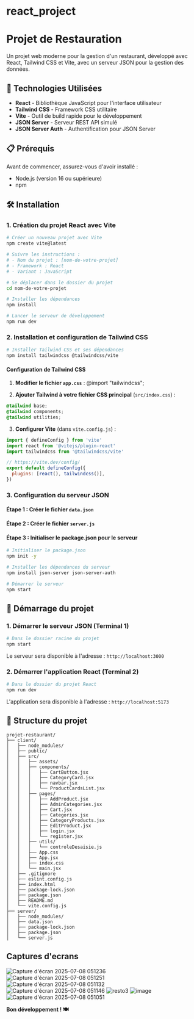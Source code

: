 # react_project
# Projet de Restauration

Un projet web moderne pour la gestion d'un restaurant, développé avec React, Tailwind CSS et Vite, avec un serveur JSON pour la gestion des données.

## 🚀 Technologies Utilisées

- **React** - Bibliothèque JavaScript pour l'interface utilisateur
- **Tailwind CSS** - Framework CSS utilitaire
- **Vite** - Outil de build rapide pour le développement
- **JSON Server** - Serveur REST API simulé
- **JSON Server Auth** - Authentification pour JSON Server

## 📋 Prérequis

Avant de commencer, assurez-vous d'avoir installé :
- Node.js (version 16 ou supérieure)
- npm

## 🛠️ Installation

### 1. Création du projet React avec Vite

```bash
# Créer un nouveau projet avec Vite
npm create vite@latest

# Suivre les instructions :
# - Nom du projet : [nom-de-votre-projet]
# - Framework : React
# - Variant : JavaScript

# Se déplacer dans le dossier du projet
cd nom-de-votre-projet

# Installer les dépendances
npm install

# Lancer le serveur de développement
npm run dev
```

### 2. Installation et configuration de Tailwind CSS

```bash
# Installer Tailwind CSS et ses dépendances
npm install tailwindcss @tailwindcss/vite
```

#### Configuration de Tailwind CSS

1. **Modifier le fichier `app.css`** :
@import "tailwindcss";

2. **Ajouter Tailwind à votre fichier CSS principal** (`src/index.css`) :
```css
@tailwind base;
@tailwind components;
@tailwind utilities;
```

3. **Configurer Vite** (dans `vite.config.js`) :
```javascript
import { defineConfig } from 'vite'
import react from '@vitejs/plugin-react'
import tailwindcss from '@tailwindcss/vite'

// https://vite.dev/config/
export default defineConfig({
  plugins: [react(), tailwindcss()],
})
```

### 3. Configuration du serveur JSON

#### Étape 1 : Créer le fichier `data.json`

#### Étape 2 : Créer le fichier `server.js`
#### Étape 3 : Initialiser le package.json pour le serveur

```bash
# Initialiser le package.json
npm init -y

# Installer les dépendances du serveur
npm install json-server json-server-auth

# Démarrer le serveur
npm start
```
## 🚀 Démarrage du projet

### 1. Démarrer le serveur JSON (Terminal 1)
```bash
# Dans le dossier racine du projet
npm start
```
Le serveur sera disponible à l'adresse : `http://localhost:3000`

### 2. Démarrer l'application React (Terminal 2)
```bash
# Dans le dossier du projet React
npm run dev
```
L'application sera disponible à l'adresse : `http://localhost:5173`

## 📁 Structure du projet

```
projet-restaurant/
├── client/
│   ├── node_modules/
│   ├── public/
│   ├── src/
│   │   ├── assets/
│   │   ├── components/
│   │   │   ├── CartButton.jsx
│   │   │   ├── CategoryCard.jsx
│   │   │   ├── navbar.jsx
│   │   │   └── ProductCardsList.jsx
│   │   ├── pages/
│   │   │   ├── AddProduct.jsx
│   │   │   ├── AdminCategories.jsx
│   │   │   ├── Cart.jsx
│   │   │   ├── Categories.jsx
│   │   │   ├── CategoryProducts.jsx
│   │   │   ├── EditProduct.jsx
│   │   │   ├── login.jsx
│   │   │   └── register.jsx
│   │   ├── utils/
│   │   │   └── controleDesaisie.js
│   │   ├── App.css
│   │   ├── App.jsx
│   │   ├── index.css
│   │   └── main.jsx
│   ├── .gitignore
│   ├── eslint.config.js
│   ├── index.html
│   ├── package-lock.json
│   ├── package.json
│   ├── README.md
│   └── vite.config.js
├── server/
│   ├── node_modules/
│   ├── data.json
│   ├── package-lock.json
│   ├── package.json
│   └── server.js

```
##  Captures d'ecrans
![Capture d'écran 2025-07-08 051236](https://github.com/user-attachments/assets/56fa68c7-fc85-490a-ad1a-eb2f094ed1b9)
![Capture d'écran 2025-07-08 051251](https://github.com/user-attachments/assets/0ac2725c-1076-4b18-a9fe-cf9055bcbe62)
![Capture d'écran 2025-07-08 051132](https://github.com/user-attachments/assets/c361d274-4555-4f25-a7ef-32b3431c72ff)
![Capture d'écran 2025-07-08 051146](https://github.com/user-attachments/assets/8c369678-4d46-45bf-971e-f45f8374cb47)
![resto3](https://github.com/user-attachments/assets/a0af7084-c50a-4e9b-b567-031ea45df78b)
![image](https://github.com/user-attachments/assets/27d0f112-8625-4f92-b3fa-143377733d5a)
![Capture d'écran 2025-07-08 051051](https://github.com/user-attachments/assets/31a86dce-fb15-4e1d-a66b-b68c8e36e987)





**Bon développement ! 🍽️**
